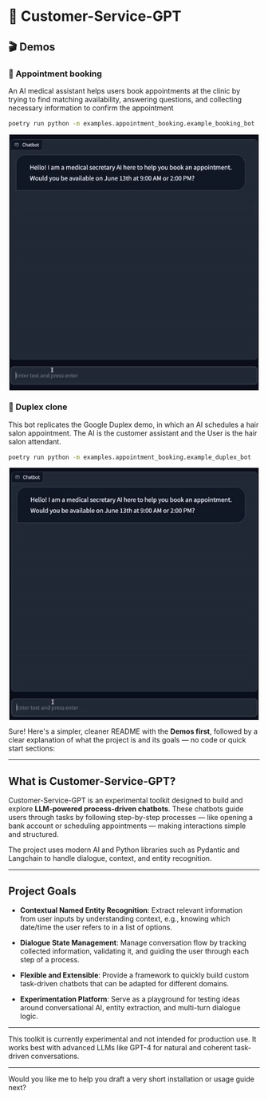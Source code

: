 # 🧑 Customer-Service-GPT

## 🎬 Demos

### 📅 Appointment booking

An AI medical assistant helps users book appointments at the clinic by trying to find matching availability, answering questions, and collecting necessary information to confirm the appointment

```bash
poetry run python -m examples.appointment_booking.example_booking_bot
```

<div align="center">
<img align="center" src="./examples/appointment_booking/appointment_booking_demo.gif" alt="demonstration" width=500>
</div>

### 💇 Duplex clone

This bot replicates the Google Duplex demo, in which an AI schedules a hair salon appointment. The AI is the customer assistant and the User is the hair salon attendant.
```bash
poetry run python -m examples.appointment_booking.example_duplex_bot
```


<div align="center">
<img align="center" src="./examples/appointment_booking/google_duplex_demo.gif" alt="demonstration" width=500>
</div>

Sure! Here's a simpler, cleaner README with the **Demos first**, followed by a clear explanation of what the project is and its goals — no code or quick start sections:

---

## What is Customer-Service-GPT?

Customer-Service-GPT is an experimental toolkit designed to build and explore **LLM-powered process-driven chatbots**. These chatbots guide users through tasks by following step-by-step processes — like opening a bank account or scheduling appointments — making interactions simple and structured.

The project uses modern AI and Python libraries such as Pydantic and Langchain to handle dialogue, context, and entity recognition.

---

## Project Goals

* **Contextual Named Entity Recognition**: Extract relevant information from user inputs by understanding context, e.g., knowing which date/time the user refers to in a list of options.

* **Dialogue State Management**: Manage conversation flow by tracking collected information, validating it, and guiding the user through each step of a process.

* **Flexible and Extensible**: Provide a framework to quickly build custom task-driven chatbots that can be adapted for different domains.

* **Experimentation Platform**: Serve as a playground for testing ideas around conversational AI, entity extraction, and multi-turn dialogue logic.

---

This toolkit is currently experimental and not intended for production use. It works best with advanced LLMs like GPT-4 for natural and coherent task-driven conversations.

---

Would you like me to help you draft a very short installation or usage guide next?
